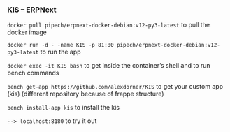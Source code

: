 ### **KIS – ERPNext**


`docker pull pipech/erpnext-docker-debian:v12-py3-latest` to pull the docker image

`docker run -d - -name KIS -p 81:80 pipech/erpnext-docker-debian:v12-py3-latest` to run the app

`docker exec -it KIS bash` to get inside the container’s shell and to run bench commands

`bench get-app https://github.com/alexdorner/KIS` to get your custom app (kis) (different repository because of frappe structure)

`bench install-app kis` to install the kis

`--> localhost:8180` to try it out
